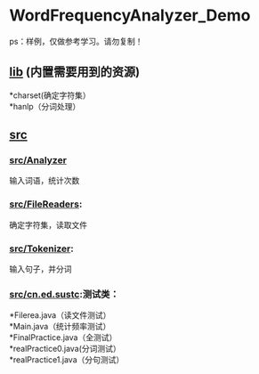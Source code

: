 # WordFrequencyAnalyzer_Demo
ps：样例，仅做参考学习。请勿复制！
## [lib](https://github.com/GetOutOfTrouble/WordFrequencyAnalyzer_Demo/tree/master/lib) (内置需要用到的资源)
*charset(确定字符集）  
*hanlp（分词处理）
## [src](https://github.com/GetOutOfTrouble/WordFrequencyAnalyzer_Demo/tree/master/src)
### [src/Analyzer](https://github.com/GetOutOfTrouble/WordFrequencyAnalyzer_Demo/tree/master/src/Analyzer)
输入词语，统计次数 <br>
### [src/FileReaders](https://github.com/GetOutOfTrouble/WordFrequencyAnalyzer_Demo/tree/master/src/FileReaders):
确定字符集，读取文件<br>
### [src/Tokenizer](https://github.com/GetOutOfTrouble/WordFrequencyAnalyzer_Demo/tree/master/src/Tokenizer):
输入句子，并分词<br>
### [src/cn.ed.sustc](https://github.com/GetOutOfTrouble/WordFrequencyAnalyzer_Demo/tree/master/src/cn/edu/sustc):测试类：
*Filerea.java（读文件测试）<br>
*Main.java（统计频率测试）<br>
*FinalPractice.java（全测试）<br>
*realPractice0.java(分词测试）<br>
*realPractice1.java（分句测试）<br>
